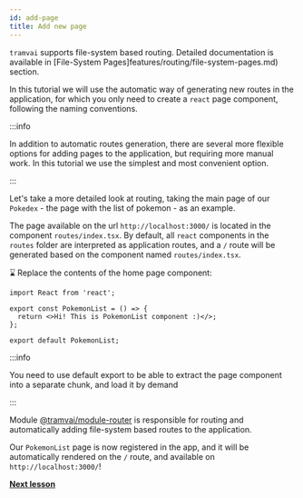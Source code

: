 ```yaml
---
id: add-page
title: Add new page
---
```


`tramvai` supports file-system based routing.
Detailed documentation is available in [File-System Pages]features/routing/file-system-pages.md) section.

In this tutorial we will use the automatic way of generating new routes in the application, for which you only need to create a `react` page component, following the naming conventions.

:::info

In addition to automatic routes generation, there are several more flexible options for adding pages to the application, but requiring more manual work.
In this tutorial we use the simplest and most convenient option.

:::

Let's take a more detailed look at routing, taking the main page of our `Pokedex` - the page with the list of pokemon - as an example.

The page available on the url `http://localhost:3000/` is located in the component `routes/index.tsx`.
By default, all `react` components in the `routes` folder are interpreted as application routes, and a `/` route will be generated based on the component named `routes/index.tsx`.

:hourglass: Replace the contents of the home page component:

```tsx {11} title="routes/index.tsx"
import React from 'react';

export const PokemonList = () => {
  return <>Hi! This is PokemonList component :)</>;
};

export default PokemonList;
```

:::info

You need to use default export to be able to extract the page component into a separate chunk, and load it by demand

:::

Module [@tramvai/module-router](references/modules/router/base.md) is responsible for routing and automatically adding file-system based routes to the application.

Our `PokemonList` page is now registered in the app, and it will be automatically rendered on the `/` route, and available on `http://localhost:3000/`!

**[Next lesson](tutorials/pokedex-app/03-create-http-client.md)**
